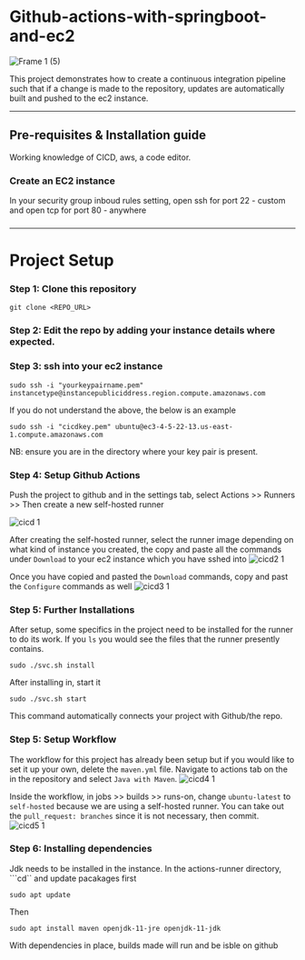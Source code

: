 # Github-actions-with-springboot-and-ec2
![Frame 1 (5)](https://user-images.githubusercontent.com/89241109/180608741-a66186cc-a5ee-479a-987f-6bede1720e45.png)

This project demonstrates how to create a continuous integration pipeline such that if a change is made to the repository, updates are automatically built and pushed to the ec2 instance.

---
## Pre-requisites & Installation guide
Working knowledge of CICD, aws, a code editor.

### Create an EC2 instance
In your security group inboud rules setting, open ssh for port 22 - custom and open tcp for port 80 - anywhere
### 

---
# Project Setup
### Step 1: Clone this repository
```
git clone <REPO_URL>
```
### Step 2: Edit the repo by adding your instance details where expected.

### Step 3: ssh into your ec2 instance
```
sudo ssh -i "yourkeypairname.pem" instancetype@instancepubliciddress.region.compute.amazonaws.com
```
If you do not understand the above, the below is an example
```
sudo ssh -i "cicdkey.pem" ubuntu@ec3-4-5-22-13.us-east-1.compute.amazonaws.com
```
NB: ensure you are in the directory where your key pair is present.

### Step 4: Setup Github Actions
Push the project to github and in the settings tab, select Actions >> Runners >> Then create a new self-hosted runner

![cicd 1](https://user-images.githubusercontent.com/89241109/181905295-dba86632-5248-4653-8acb-84575e4e90a4.png)

After creating the self-hosted runner, select the runner image depending on what kind of instance you created, the copy and paste all the commands under ```Download``` to your ec2 instance which you have sshed into
![cicd2 1](https://user-images.githubusercontent.com/89241109/181905305-29f3417f-dbf3-4234-bcb4-0c8bc09a6a59.png)

Once you have copied and pasted the ```Download``` commands, copy and past the ```Configure``` commands as well
![cicd3 1](https://user-images.githubusercontent.com/89241109/181905312-79268e5f-5e41-4cce-853a-834eeae79e0f.png)

### Step 5: Further Installations
After setup, some specifics in the project need to be installed for the runner to do its work. If you ```ls``` you would see the files that the runner presently contains.
```
sudo ./svc.sh install
```
After installing in, start it
```
sudo ./svc.sh start
```
This command automatically connects your project with Github/the repo.

### Step 5: Setup Workflow
The workflow for this project has already been setup but if you would like to set it up your own, delete the ```maven.yml``` file.
Navigate to actions tab on the in the repository and select ```Java with Maven```. 
![cicd4 1](https://user-images.githubusercontent.com/89241109/181905910-80c574ac-8b83-4eaa-979e-ee3448403cc3.png)

Inside the workflow, in jobs >> builds >> runs-on, change ```ubuntu-latest``` to ```self-hosted``` because we are using a self-hosted runner. You can take out the ```pull_request: branches``` since it is not necessary, then commit.
![cicd5 1](https://user-images.githubusercontent.com/89241109/181905914-52a72a71-599d-422f-aa57-f6094d457831.png)

### Step 6: Installing dependencies
Jdk needs to be installed in the instance. In the actions-runner directory, ```cd`` and update pacakages first
```
sudo apt update
```
Then
```
sudo apt install maven openjdk-11-jre openjdk-11-jdk
```
With dependencies in place, builds made will run and be isble on github
